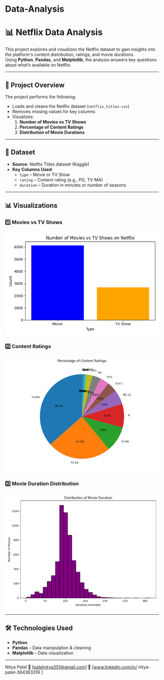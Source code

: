 # Data-Analysis
# 📊 Netflix Data Analysis

This project explores and visualizes the Netflix dataset to gain insights into the platform's content distribution, ratings, and movie durations.  
Using **Python**, **Pandas**, and **Matplotlib**, the analysis answers key questions about what’s available on Netflix.

---

## 🚀 Project Overview
The project performs the following:
- Loads and cleans the Netflix dataset (`netflix_titles.csv`)
- Removes missing values for key columns
- Visualizes:
  1. **Number of Movies vs TV Shows**
  2. **Percentage of Content Ratings**
  3. **Distribution of Movie Durations**

---

## 📂 Dataset
- **Source**: Netflix Titles dataset (Kaggle)
- **Key Columns Used**:
  - `type` – Movie or TV Show
  - `rating` – Content rating (e.g., PG, TV-MA)
  - `duration` – Duration in minutes or number of seasons

---

## 📊 Visualizations
### 1️⃣ Movies vs TV Shows
![Movies vs TV Shows](plot_movies_vs_tv.png)

### 2️⃣ Content Ratings
![Content Ratings Pie](plot_ratings_pie.png)

### 3️⃣ Movie Duration Distribution
![Movie Duration Histogram](plot_movie_duration_hist.png)

---

## 🛠️ Technologies Used
- **Python**  
- **Pandas** – Data manipulation & cleaning  
- **Matplotlib** – Data visualization  

---
Nitya Patel
📧 [patelnitya351@gmail.com]
🔗 [www.linkedin.com/in/
nitya-patel-364363319
]
